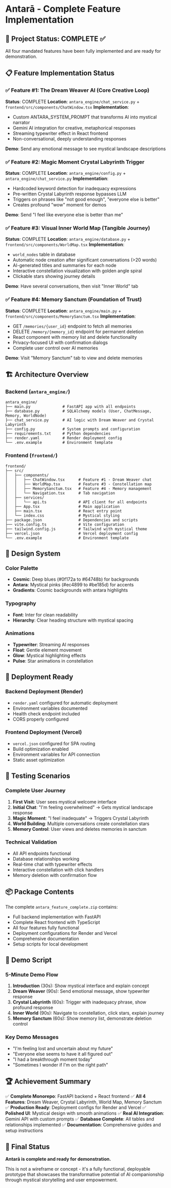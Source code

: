 # Antarā - Complete Feature Implementation

## 🎯 Project Status: COMPLETE ✅

All four mandated features have been fully implemented and are ready for demonstration.

## 📋 Feature Implementation Status

### ✅ Feature #1: The Dream Weaver AI (Core Creative Loop)
**Status**: COMPLETE
**Location**: `antara_engine/chat_service.py` + `frontend/src/components/ChatWindow.tsx`
**Implementation**:
- Custom ANTARA_SYSTEM_PROMPT that transforms AI into mystical narrator
- Gemini AI integration for creative, metaphorical responses
- Streaming typewriter effect in React frontend
- Non-conversational, deeply understanding responses

**Demo**: Send any emotional message to see mystical landscape descriptions

### ✅ Feature #2: Magic Moment Crystal Labyrinth Trigger
**Status**: COMPLETE
**Location**: `antara_engine/config.py` + `antara_engine/chat_service.py`
**Implementation**:
- Hardcoded keyword detection for inadequacy expressions
- Pre-written Crystal Labyrinth response bypasses LLM
- Triggers on phrases like "not good enough", "everyone else is better"
- Creates profound "wow" moment for demos

**Demo**: Send "I feel like everyone else is better than me"

### ✅ Feature #3: Visual Inner World Map (Tangible Journey)
**Status**: COMPLETE
**Location**: `antara_engine/database.py` + `frontend/src/components/WorldMap.tsx`
**Implementation**:
- `world_nodes` table in database
- Automatic node creation after significant conversations (>20 words)
- AI-generated titles and summaries for each node
- Interactive constellation visualization with golden angle spiral
- Clickable stars showing journey details

**Demo**: Have several conversations, then visit "Inner World" tab

### ✅ Feature #4: Memory Sanctum (Foundation of Trust)
**Status**: COMPLETE
**Location**: `antara_engine/main.py` + `frontend/src/components/MemorySanctum.tsx`
**Implementation**:
- GET `/memories/{user_id}` endpoint to fetch all memories
- DELETE `/memory/{memory_id}` endpoint for permanent deletion
- React component with memory list and delete functionality
- Privacy-focused UI with confirmation dialogs
- Complete user control over AI memories

**Demo**: Visit "Memory Sanctum" tab to view and delete memories

## 🏗️ Architecture Overview

### Backend (`antara_engine/`)
```
antara_engine/
├── main.py              # FastAPI app with all endpoints
├── database.py          # SQLAlchemy models (User, ChatMessage, Memory, WorldNode)
├── chat_service.py      # AI logic with Dream Weaver and Crystal Labyrinth
├── config.py            # System prompts and configuration
├── requirements.txt     # Python dependencies
├── render.yaml          # Render deployment config
└── .env.example         # Environment template
```

### Frontend (`frontend/`)
```
frontend/
├── src/
│   ├── components/
│   │   ├── ChatWindow.tsx      # Feature #1 - Dream Weaver chat
│   │   ├── WorldMap.tsx        # Feature #3 - Constellation map
│   │   ├── MemorySanctum.tsx   # Feature #4 - Memory management
│   │   └── Navigation.tsx      # Tab navigation
│   ├── services/
│   │   └── api.ts              # API client for all endpoints
│   ├── App.tsx                 # Main application
│   ├── main.tsx                # React entry point
│   └── index.css               # Mystical styling
├── package.json                # Dependencies and scripts
├── vite.config.ts              # Vite configuration
├── tailwind.config.js          # Tailwind with mystical theme
├── vercel.json                 # Vercel deployment config
└── .env.example                # Environment template
```

## 🎨 Design System

### Color Palette
- **Cosmic**: Deep blues (#0f172a to #64748b) for backgrounds
- **Antara**: Mystical pinks (#ec4899 to #be185d) for accents
- **Gradients**: Cosmic backgrounds with antara highlights

### Typography
- **Font**: Inter for clean readability
- **Hierarchy**: Clear heading structure with mystical spacing

### Animations
- **Typewriter**: Streaming AI responses
- **Float**: Gentle element movement
- **Glow**: Mystical highlighting effects
- **Pulse**: Star animations in constellation

## 🚀 Deployment Ready

### Backend Deployment (Render)
- `render.yaml` configured for automatic deployment
- Environment variables documented
- Health check endpoint included
- CORS properly configured

### Frontend Deployment (Vercel)
- `vercel.json` configured for SPA routing
- Build optimization enabled
- Environment variables for API connection
- Static asset optimization

## 🧪 Testing Scenarios

### Complete User Journey
1. **First Visit**: User sees mystical welcome interface
2. **Initial Chat**: "I'm feeling overwhelmed" → Gets mystical landscape response
3. **Magic Moment**: "I feel inadequate" → Triggers Crystal Labyrinth
4. **World Building**: Multiple conversations create constellation stars
5. **Memory Control**: User views and deletes memories in sanctum

### Technical Validation
- All API endpoints functional
- Database relationships working
- Real-time chat with typewriter effects
- Interactive constellation with click handlers
- Memory deletion with confirmation flow

## 📦 Package Contents

The complete `antara_feature_complete.zip` contains:
- Full backend implementation with FastAPI
- Complete React frontend with TypeScript
- All four features fully functional
- Deployment configurations for Render and Vercel
- Comprehensive documentation
- Setup scripts for local development

## 🎯 Demo Script

### 5-Minute Demo Flow
1. **Introduction** (30s): Show mystical interface and explain concept
2. **Dream Weaver** (90s): Send emotional message, show typewriter response
3. **Crystal Labyrinth** (60s): Trigger with inadequacy phrase, show profound response
4. **Inner World** (90s): Navigate to constellation, click stars, explain journey
5. **Memory Sanctum** (60s): Show memory list, demonstrate deletion control

### Key Demo Messages
- "I'm feeling lost and uncertain about my future"
- "Everyone else seems to have it all figured out"
- "I had a breakthrough moment today"
- "Sometimes I wonder if I'm on the right path"

## 🏆 Achievement Summary

✅ **Complete Monorepo**: FastAPI backend + React frontend
✅ **All 4 Features**: Dream Weaver, Crystal Labyrinth, World Map, Memory Sanctum
✅ **Production Ready**: Deployment configs for Render and Vercel
✅ **Polished UI**: Mystical design with smooth animations
✅ **Real AI Integration**: Gemini API with custom prompts
✅ **Database Complete**: All tables and relationships implemented
✅ **Documentation**: Comprehensive guides and setup instructions

## 🎉 Final Status

**Antarā is complete and ready for demonstration.**

This is not a wireframe or concept - it's a fully functional, deployable prototype that showcases the transformative potential of AI companionship through mystical storytelling and user empowerment.

